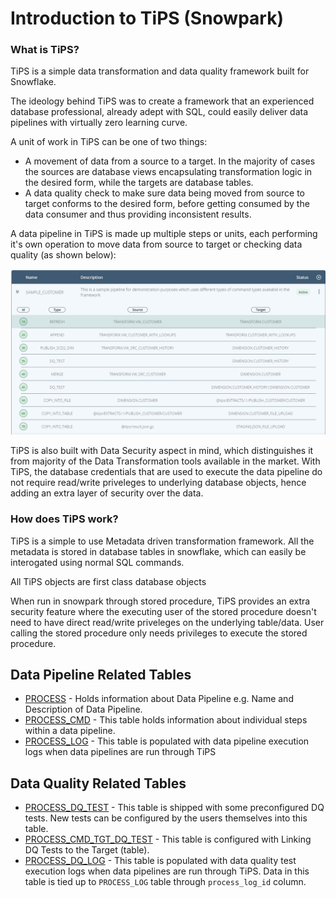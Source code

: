 # Introduction to TiPS (Snowpark)

### What is TiPS?
TiPS is a simple data transformation and data quality framework built for Snowflake.

The ideology behind TiPS was to create a framework that an experienced database professional, already adept with SQL, could easily deliver data pipelines with virtually zero learning curve.

A unit of work in TiPS can be one of two things:

* A movement of data from a source to a target. In the majority of cases the sources are database views encapsulating transformation logic in the desired form, while the targets are database tables.
* A data quality check to make sure data being moved from source to target conforms to the desired form, before getting consumed by the data consumer and thus providing inconsistent results.

A data pipeline in TiPS is made up multiple steps or units, each performing it's own operation to move data from source to target or checking data quality (as shown below):

![Process Cmd](images/process_cmd.png)

TiPS is also built with Data Security aspect in mind, which distinguishes it from majority of the Data Transformation tools available in the market. With TiPS, the database credentials that are used to execute the data pipeline do not require read/write priveleges to underlying database objects, hence adding an extra layer of security over the data.

### How does TiPS work?

TiPS is a simple to use Metadata driven transformation framework. All the metadata is stored in database tables in snowflake, which can easily be interogated using normal SQL commands.

All TiPS objects are first class database objects

When run in snowpark through stored procedure, TiPS provides an extra security feature where the executing user of the stored procedure doesn't need to have direct read/write priveleges on the underlying table/data. User calling the stored procedure only needs privileges to execute the stored procedure.

## Data Pipeline Related Tables

* [PROCESS](reference.md#process) - Holds information about Data Pipeline e.g. Name and Description of Data Pipeline.
* [PROCESS_CMD](reference.md#process_cmd) - This table holds information about individual steps within a data pipeline.
* [PROCESS_LOG](reference.md#process_log) - This table is populated with data pipeline execution logs when data pipelines are run through TiPS

## Data Quality Related Tables

* [PROCESS_DQ_TEST](reference.md#process_dq_log) - This table is shipped with some preconfigured DQ tests. New tests can be configured by the users themselves into this table.
* [PROCESS_CMD_TGT_DQ_TEST](reference.md#process_cmd_tgt_dq_test) - This table is configured with Linking DQ Tests to the Target (table).
* [PROCESS_DQ_LOG](reference.md#process_dq_log) - This table is populated with data quality test execution logs when data pipelines are run through TiPS. Data in this table is tied up to `PROCESS_LOG` table through  `process_log_id` column.
